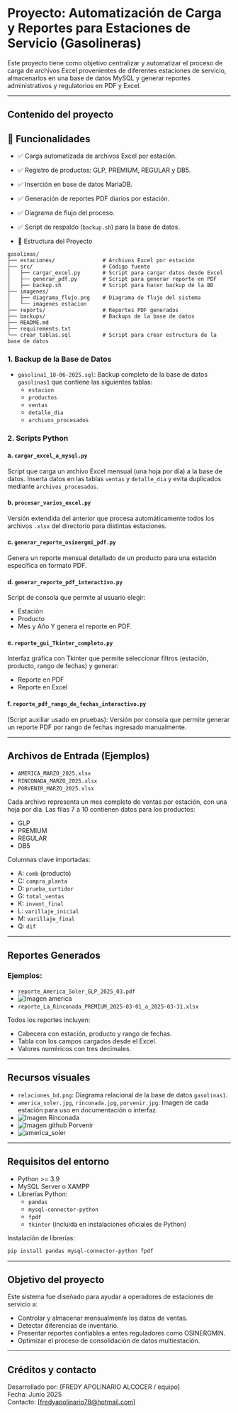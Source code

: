 # Proyecto: Automatización de Carga y Reportes para Estaciones de Servicio (Gasolineras)

Este proyecto tiene como objetivo centralizar y automatizar el proceso de carga de archivos Excel provenientes de diferentes estaciones de servicio, almacenarlos en una base de datos MySQL y generar reportes administrativos y regulatorios en PDF y Excel.

---

## Contenido del proyecto
## 🔧 Funcionalidades

- ✅ Carga automatizada de archivos Excel por estación.
- ✅ Registro de productos: GLP, PREMIUM, REGULAR y DB5.
- ✅ Inserción en base de datos MariaDB.
- ✅ Generación de reportes PDF diarios por estación.
- ✅ Diagrama de flujo del proceso.
- ✅ Script de respaldo (`backup.sh`) para la base de datos.

- 📂 Estructura del Proyecto
  
```
gasolinas/
├── estaciones/               # Archivos Excel por estación
├── src/                      # Código fuente
│   ├── cargar_excel.py       # Script para cargar datos desde Excel
│   ├── generar_pdf.py        # Script para generar reporte en PDF
│   ├── backup.sh             # Script para hacer backup de la BD
├── imagenes/
│   ├── diagrama_flujo.png    # Diagrama de flujo del sistema
│   └── imagenes estacion
├── reports/                  # Reportes PDF generados
├── backups/                  # Backups de la base de datos
├── README.md
├── requirements.txt
└── crear_tablas.sql          # Script para crear estructura de la base de datos
```

### 1. Backup de la Base de Datos

- `gasolina1_18-06-2025.sql`: Backup completo de la base de datos `gasolinas1` que contiene las siguientes tablas:
  - `estacion`
  - `productos`
  - `ventas`
  - `detalle_dia`
  - `archivos_procesados`

### 2. Scripts Python

#### a. `cargar_excel_a_mysql.py`
Script que carga un archivo Excel mensual (una hoja por día) a la base de datos. Inserta datos en las tablas `ventas` y `detalle_dia` y evita duplicados mediante `archivos_procesados`.

#### b. `procesar_varios_excel.py`
Versión extendida del anterior que procesa automáticamente todos los archivos `.xlsx` del directorio para distintas estaciones.

#### c. `generar_reporte_osinergmi_pdf.py`
Genera un reporte mensual detallado de un producto para una estación específica en formato PDF.

#### d. `generar_reporte_pdf_interactivo.py`
Script de consola que permite al usuario elegir:
- Estación
- Producto
- Mes y Año
Y genera el reporte en PDF.

#### e. `reporte_gui_Tkinter_completo.py`
Interfaz gráfica con Tkinter que permite seleccionar filtros (estación, producto, rango de fechas) y generar:
- Reporte en PDF
- Reporte en Excel

#### f. `reporte_pdf_rango_de_fechas_interactivo.py`
(Script auxiliar usado en pruebas): Versión por consola que permite generar un reporte PDF por rango de fechas ingresado manualmente.

---

## Archivos de Entrada (Ejemplos)

- `AMERICA_MARZO_2025.xlsx`
- `RINCONADA_MARZO_2025.xlsx`
- `PORVENIR_MARZO_2025.xlsx`

Cada archivo representa un mes completo de ventas por estación, con una hoja por día. Las filas 7 a 10 contienen datos para los productos:
- GLP
- PREMIUM
- REGULAR
- DB5

Columnas clave importadas:
- A: `comb` (producto)
- C: `compra_planta`
- D: `prueba_surtidor`
- G: `total_ventas`
- K: `invent_final`
- L: `varillaje_inicial`
- M: `varillaje_final`
- Q: `dif`

---

## Reportes Generados

### Ejemplos:
- `reporte_America_Soler_GLP_2025_03.pdf`
- ![Imagen america](reporte_america.png)
- `reporte_La_Rinconada_PREMIUM_2025-03-01_a_2025-03-31.xlsx`

Todos los reportes incluyen:
- Cabecera con estación, producto y rango de fechas.
- Tabla con los campos cargados desde el Excel.
- Valores numéricos con tres decimales.

---

## Recursos visuales

- `relaciones_bd.png`: Diagrama relacional de la base de datos `gasolinas1`.
- `america_soler.jpg`, `rinconada.jpg`, `porvenir.jpg`: Imagen de cada estación para uso en documentación o interfaz.
- ![Imagen Rinconada](rinconada.png)
- ![Imagen github Porvenir](Porvenir.png)
- ![america_soler](america_soler.png)
---

## Requisitos del entorno

- Python >= 3.9
- MySQL Server o XAMPP
- Librerías Python:
  - `pandas`
  - `mysql-connector-python`
  - `fpdf`
  - `tkinter` (incluida en instalaciones oficiales de Python)

Instalación de librerías:
```bash
pip install pandas mysql-connector-python fpdf
```

---

## Objetivo del proyecto

Este sistema fue diseñado para ayudar a operadores de estaciones de servicio a:
- Controlar y almacenar mensualmente los datos de ventas.
- Detectar diferencias de inventario.
- Presentar reportes confiables a entes reguladores como OSINERGMIN.
- Optimizar el proceso de consolidación de datos multiestación.

---

## Créditos y contacto

Desarrollado por: [FREDY APOLINARIO ALCOCER / equipo]  
Fecha: Junio 2025  
Contacto: [fredyapolinario78@hotmail.com]
